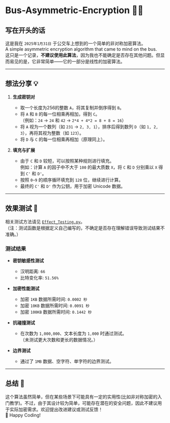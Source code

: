 # Bus-Asymmetric-Encryption 🚌🔐

## 写在开头的话

这是我在 `2025年1月31日` 于公交车上想到的一个简单的非对称加密算法。  
A simple asymmetric encryption algorithm that came to mind on the bus.  
这只是一个记录，**不建议使用此算法**，因为我也不能确定是否存在其他问题。但显而易见的是，它非常简单——它的一部分是线性的加密算法。

---

## 想法分享 💡

1. **生成密钥对**  
   - 取一个长度为256的整数 `A`，将其复制并倒序得到 `B`。  
   - 将 `A` 和 `B` 的每一位相乘再相加，得到 `C`。  
     （例如：`24` → `24` 和 `42` → `2*4 + 4*2 = 8 + 8 = 16`）  
   - 将 `A` 视为一个数列（如 `231` → `2, 3, 1`），排序后得到数列 `D`（如 `1, 2, 3`），再将其视为整数（如 `123`）。  
   - 将 `D` 与 `C` 的每一位相乘再相加（原理同上）。  

2. **填充与扩展**  
   - 由于 `C` 和 `D` 较短，可以按照某种规则进行填充。  
     例如：计算 `A` 的因子中不大于 `100` 的最大质数 `X`，将 `C` 和 `D` 分别乘以 `X` 得到 `C'` 和 `D'`。  
   - 按照 `0~9` 的顺序循环填充到 `128` 位，继续进行计算。  
   - 最终的 `C'` 和 `D'` 作为公钥，用于加密 Unicode 数据。

---

## 效果测试 🧪

相关测试方法请见 [`Effect_Testing.py`](./Effect_Testing.py)。  
（注：测试函数是根据定义自己编写的，不确定是否存在理解错误导致测试结果不准确。）

### 测试结果
- **密钥敏感性测试**  
  - 汉明距离: `66`  
  - 比特变化率: `51.56%`  

- **加密性能测试**  
  - 加密 `1KB` 数据所需时间: `0.0002 秒`  
  - 加密 `10KB` 数据所需时间: `0.0091 秒`  
  - 加密 `100KB` 数据所需时间: `0.1442 秒`  

- **抗碰撞测试**  
  - 在次数为 `1,000,000`、文本长度为 `1,000` 时通过测试。  
  （未测试更大次数和更长的数据情况。）  

- **边界测试**  
  - 通过了 `1MB` 数据、空字符、单字符的边界测试。

---

## 总结 📝

这个算法虽然简单，但在某些场景下可能具有一定的实用性(比如非对称加密的入门教学)。不过，由于其设计较为简单，可能存在潜在的安全问题，因此不建议用于实际加密需求。欢迎提出改进建议或测试反馈！  
🚀 Happy Coding!

